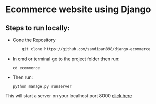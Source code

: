 # Ecommerce website using Django

## Steps to run locally:

- Cone the Repository    
    ```
        git clone https://github.com/sandipan898/django-ecommerce    
    ```
- In cmd or terminal go to the project folder then run:
    ```
    cd ecommerce
    ```
- Then run:
    ```
    python manage.py runserver
    ```

This will start a server on your  localhost port 8000 [click here](localhost:8000)
